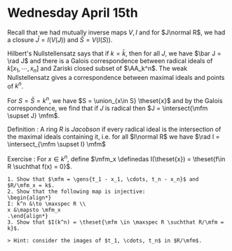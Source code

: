 # Wednesday April 15th

Recall that we had mutually inverse maps $V, I$ and for $J\normal R$, we had a closure $\bar J = I(V(J))$ and $\bar S = V(I(S))$.

Hilbert's Nullstellensatz says that if $k = \bar k$, then for all $J$, we have $\bar J = \rad J$ and there is a Galois correspondence between radical ideals of $k[x_1, \cdots, x_n]$ and Zariski closed subset of $\AA_k^n$.
The weak Nullstellensatz gives a correspondence between maximal ideals and points of $k^n$.

For $S = \bar S = k^n$, we have $S = \union_{x\in S} \theset{x}$ and by the Galois correspondence, we find that if $J$ is radical then $J = \intersect{\mfm \supset J} \mfm$.

Definition
: A ring $R$ is *Jacobson* if every radical ideal is the intersection of the maximal ideals containing it, i.e. for all $I\normal R$ we have $\rad I = \intersect_{\mfm \supset I} \mfm$

Exercise
:   For $x\in k^n$, define $\mfm_x \definedas I(\theset{x}) = \theset{f\in R \suchthat f(x) = 0}$.

    1. Show that $\mfm = \gens{t_1 - x_1, \cdots, t_n - x_n}$ and $R/\mfm_x = k$.
    2. Show that the following map is injective:
    \begin{align*}
    I: k^n &\to \maxspec R \\
    x &\mapsto \mfm_x
    .\end{align*}
    3. Show that $I(k^n) = \theset{\mfm \in \maxspec R \suchthat R/\mfm = k}$.
    
    > Hint: consider the images of $t_1, \cdots, t_n$ in $R/\mfm$.

  

